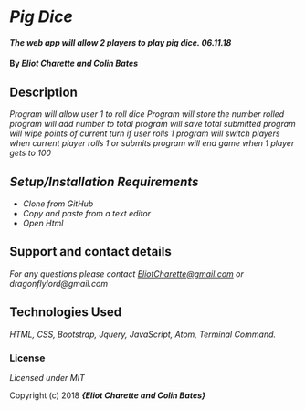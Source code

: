 # _Pig Dice_

#### _The web app will allow 2 players to play pig dice. 06.11.18_

#### By _**Eliot Charette and Colin Bates**_

## Description

_Program will allow user 1 to roll dice
Program will store the number rolled
program will add number to total
program will save total submitted
program will wipe points of current turn if user rolls 1
program will switch players when current player rolls 1 or submits
program will end game when 1 player gets to 100_

## _Setup/Installation Requirements_

* _Clone from GitHub_
* _Copy and paste from a text editor_
* _Open Html_


## Support and contact details

_For any questions please contact EliotCharette@gmail.com or dragonflylord@gmail.com_

## Technologies Used

_HTML, CSS, Bootstrap, Jquery, JavaScript, Atom, Terminal Command._

### License

*Licensed under MIT*

Copyright (c) 2018 **_{Eliot Charette and Colin Bates}_**
